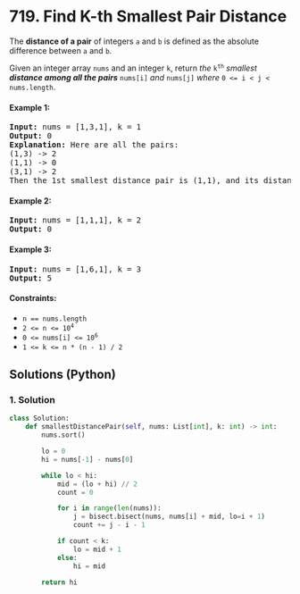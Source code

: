 # 719. Find K-th Smallest Pair Distance
The **distance of a pair** of integers `a` and `b` is defined as the absolute difference between `a` and `b`.

Given an integer array `nums` and an integer `k`, return *the* <code>k<sup>th</sup></code> *smallest **distance among all the pairs*** `nums[i]` *and* `nums[j]` *where* `0 <= i < j < nums.length`.

#### Example 1:
<pre>
<strong>Input:</strong> nums = [1,3,1], k = 1
<strong>Output:</strong> 0
<strong>Explanation:</strong> Here are all the pairs:
(1,3) -> 2
(1,1) -> 0
(3,1) -> 2
Then the 1st smallest distance pair is (1,1), and its distance is 0.
</pre>

#### Example 2:
<pre>
<strong>Input:</strong> nums = [1,1,1], k = 2
<strong>Output:</strong> 0
</pre>

#### Example 3:
<pre>
<strong>Input:</strong> nums = [1,6,1], k = 3
<strong>Output:</strong> 5
</pre>

#### Constraints:
* `n == nums.length`
* <code>2 <= n <= 10<sup>4</sup></code>
* <code>0 <= nums[i] <= 10<sup>6</sup></code>
* `1 <= k <= n * (n - 1) / 2`

## Solutions (Python)

### 1. Solution
```Python
class Solution:
    def smallestDistancePair(self, nums: List[int], k: int) -> int:
        nums.sort()

        lo = 0
        hi = nums[-1] - nums[0]

        while lo < hi:
            mid = (lo + hi) // 2
            count = 0

            for i in range(len(nums)):
                j = bisect.bisect(nums, nums[i] + mid, lo=i + 1)
                count += j - i - 1

            if count < k:
                lo = mid + 1
            else:
                hi = mid

        return hi
```

